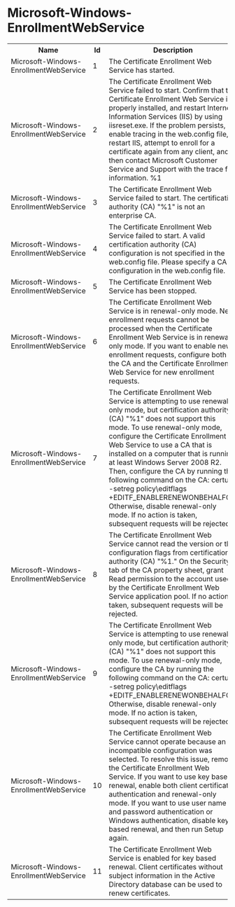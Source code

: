 # Microsoft-Windows-EnrollmentWebService

<table>
<colgroup><col/><col/><col/></colgroup>
<tr><th>Name</th><th>Id</th><th>Description</th></tr>
<tr><td>Microsoft-Windows-EnrollmentWebService</td><td>1</td><td>The Certificate Enrollment Web Service has started.</td></tr>
<tr><td>Microsoft-Windows-EnrollmentWebService</td><td>2</td><td>The Certificate Enrollment Web Service failed to start. Confirm that the Certificate Enrollment Web Service is properly installed, and restart Internet Information Services (IIS) by using iisreset.exe. If the problem persists, enable tracing in the web.config file, restart IIS, attempt to enroll for a certificate again from any client, and then contact Microsoft Customer Service and Support with the trace file information. %1</td></tr>
<tr><td>Microsoft-Windows-EnrollmentWebService</td><td>3</td><td>The Certificate Enrollment Web Service failed to start. The certification authority (CA) &quot;%1&quot; is not an enterprise CA.</td></tr>
<tr><td>Microsoft-Windows-EnrollmentWebService</td><td>4</td><td>The Certificate Enrollment Web Service failed to start. A valid certification authority (CA) configuration is not specified in the web.config file. Please specify a CA configuration in the web.config file.</td></tr>
<tr><td>Microsoft-Windows-EnrollmentWebService</td><td>5</td><td>The Certificate Enrollment Web Service has been stopped.</td></tr>
<tr><td>Microsoft-Windows-EnrollmentWebService</td><td>6</td><td>The Certificate Enrollment Web Service is in renewal-only mode. New enrollment requests cannot be processed when the Certificate Enrollment Web Service is in renewal-only mode. If you want to enable new enrollment requests, configure both the CA and the Certificate Enrollment Web Service for new enrollment requests.</td></tr>
<tr><td>Microsoft-Windows-EnrollmentWebService</td><td>7</td><td>The Certificate Enrollment Web Service is attempting to use renewal-only mode, but certification authority (CA) &quot;%1&quot; does not support this mode. To use renewal-only mode, configure the Certificate Enrollment Web Service to use a CA that is installed on a computer that is running at least Windows Server 2008 R2. Then, configure the CA by running the following command on the CA: certutil -setreg policy\editflags +EDITF_ENABLERENEWONBEHALFOF. Otherwise, disable renewal-only mode. If no action is taken, subsequent requests will be rejected.</td></tr>
<tr><td>Microsoft-Windows-EnrollmentWebService</td><td>8</td><td>The Certificate Enrollment Web Service cannot read the version or the configuration flags from certification authority (CA) &quot;%1.&quot; On the Security tab of the CA property sheet, grant Read permission to the account used by the Certificate Enrollment Web Service application pool. If no action is taken, subsequent requests will be rejected.</td></tr>
<tr><td>Microsoft-Windows-EnrollmentWebService</td><td>9</td><td>The Certificate Enrollment Web Service is attempting to use renewal-only mode, but certification authority (CA) &quot;%1&quot; does not support this mode. To use renewal-only mode, configure the CA by running the following command on the CA: certutil -setreg policy\editflags +EDITF_ENABLERENEWONBEHALFOF. Otherwise, disable renewal-only mode. If no action is taken, subsequent requests will be rejected.</td></tr>
<tr><td>Microsoft-Windows-EnrollmentWebService</td><td>10</td><td>The Certificate Enrollment Web Service cannot operate because an incompatible configuration was selected. To resolve this issue, remove the Certificate Enrollment Web Service. If you want to use key based renewal, enable both client certificate authentication and renewal-only mode. If you want to use user name and password authentication or Windows authentication, disable key based renewal, and then run Setup again.</td></tr>
<tr><td>Microsoft-Windows-EnrollmentWebService</td><td>11</td><td>The Certificate Enrollment Web Service is enabled for key based renewal. Client certificates without subject information in the Active Directory database can be used to renew certificates.</td></tr>
</table>
